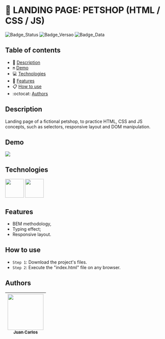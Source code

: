# 📌 LANDING PAGE: PETSHOP (HTML / CSS / JS)

![Badge_Status](https://img.shields.io/badge/STATUS-FINISHED-green)
![Badge_Versao](https://img.shields.io/badge/VERSION-1.0-black)
![Badge_Data](https://img.shields.io/badge/RELEASE-SEP,2023-blue)

## Table of contents

* 📑 [Description](#description)
* 🔛 [Demo](#demo)
* 💻 [Technologies](#technologies)
* 🔨 [Features](#features)
* 📋 [How to use](#how-to-use)
* :octocat: [Authors](#authors)

## Description
Landing page of a fictional petshop, to practice HTML, CSS and JS concepts, such as selectors, responsive layout and DOM manipulation.

## Demo
![](demo/demo.gif)

## Technologies
<img src="https://cdn.jsdelivr.net/gh/devicons/devicon/icons/html5/html5-original-wordmark.svg" width="60px" height="60px" /> <img src="https://cdn.jsdelivr.net/gh/devicons/devicon/icons/css3/css3-original-wordmark.svg" width="60px" height="60px"/>

## Features
* BEM methodology,
* Typing effect;
* Responsive layout.

## How to use
- `Step 1`: Download the project's files.
- `Step 2`: Execute the "index.html" file on any browser.

## Authors
| [<img src="https://avatars.githubusercontent.com/u/97527277" width=115><br><sub>Juan Carlos</sub>](https://github.com/juan-soaraes) |
| :---: |

